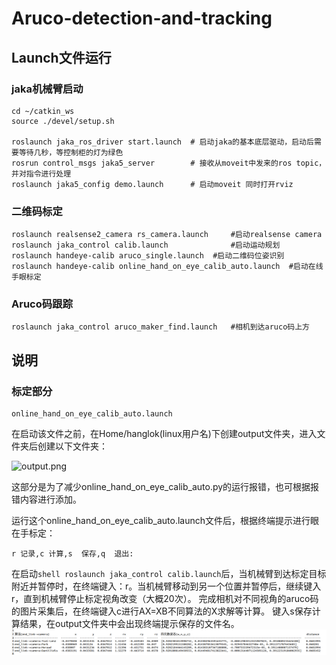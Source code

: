 # Aruco-detection-and-tracking

## Launch文件运行

### jaka机械臂启动

```shell
cd ~/catkin_ws
source ./devel/setup.sh

roslaunch jaka_ros_driver start.launch  # 启动jaka的基本底层驱动，启动后需要等待几秒，等控制柜的灯为绿色
rosrun control_msgs jaka5_server        # 接收从moveit中发来的ros topic，并对指令进行处理
roslaunch jaka5_config demo.launch      # 启动moveit 同时打开rviz
```
### 二维码标定

```shell
roslaunch realsense2_camera rs_camera.launch     #启动realsense camera
roslaunch jaka_control calib.launch              #启动运动规划
roslaunch handeye-calib aruco_single.launch  #启动二维码位姿识别
roslaunch handeye-calib online_hand_on_eye_calib_auto.launch  #启动在线手眼标定
```
### Aruco码跟踪
```shell
roslaunch jaka_control aruco_maker_find.launch   #相机到达aruco码上方
```

## 说明
### 标定部分
```shell 
online_hand_on_eye_calib_auto.launch
```
在启动该文件之前，在Home/hanglok(linux用户名)下创建output文件夹，进入文件夹后创建以下文件夹：

![output.png](/home/hanglok/Pictures/output.png)

这部分是为了减少online_hand_on_eye_calib_auto.py的运行报错，也可根据报错内容进行添加。

运行这个online_hand_on_eye_calib_auto.launch文件后，根据终端提示进行眼在手标定：
```shell
r 记录,c 计算,s  保存,q  退出:
```
在启动```shell roslaunch jaka_control calib.launch```后，当机械臂到达标定目标附近并暂停时，在终端键入：r。当机械臂移动到另一个位置并暂停后，继续键入r，直到机械臂停止标定视角改变（大概20次）。
完成相机对不同视角的aruco码的图片采集后，在终端键入c进行AX=XB不同算法的X求解等计算。
键入s保存计算结果，在output文件夹中会出现终端提示保存的文件名。
![caliresult.png](caliresult.png)

